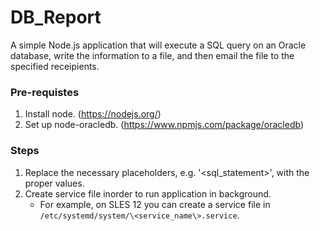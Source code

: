 # DB_Report
A simple Node.js application that will execute a SQL query on an Oracle database, write the information to a file, and then email the file to the specified receipients.

### Pre-requistes
1. Install node. (https://nodejs.org/)
2. Set up node-oracledb. (https://www.npmjs.com/package/oracledb)

### Steps
1. Replace the necessary placeholders, e.g. '\<sql_statement\>', with the proper values.
2. Create service file inorder to run application in background.
   - For example, on SLES 12 you can create a service file in `/etc/systemd/system/\<service_name\>.service`.
